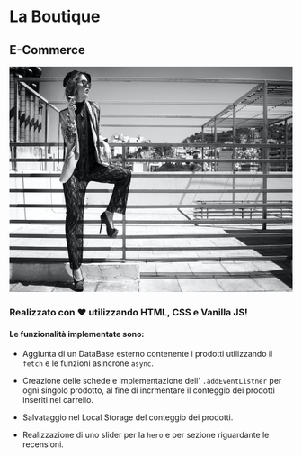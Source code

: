 # La Boutique
## E-Commerce

<img src="./img/hero.png" alt="cart" height="400">

### Realizzato con :heart: utilizzando HTML, CSS e Vanilla JS!

#### Le funzionalità implementate sono:
- Aggiunta di un DataBase esterno contenente i prodotti utilizzando il `fetch`
e le funzioni asincrone `async`.

- Creazione delle schede e implementazione dell' `.addEventListner` per ogni singolo prodotto, 
al fine di incrmentare il conteggio dei prodotti inseriti nel carrello.

- Salvataggio nel Local Storage del conteggio dei prodotti.

- Realizzazione di uno slider per la `hero` e per sezione riguardante le recensioni.
